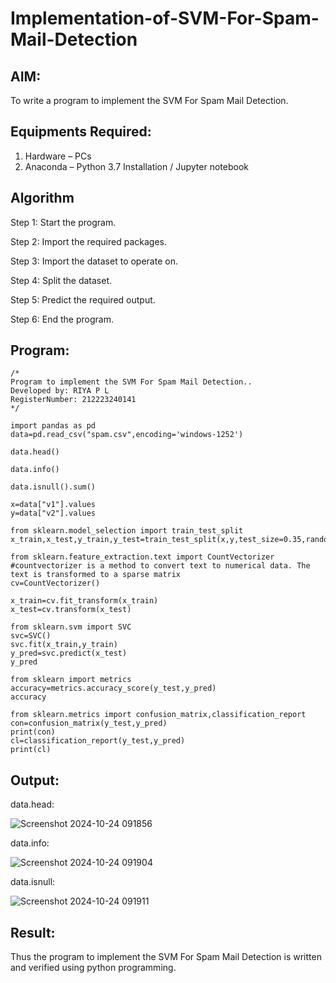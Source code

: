 # Implementation-of-SVM-For-Spam-Mail-Detection

## AIM:
To write a program to implement the SVM For Spam Mail Detection.

## Equipments Required:
1. Hardware – PCs
2. Anaconda – Python 3.7 Installation / Jupyter notebook

## Algorithm
Step 1: Start the program.

Step 2: Import the required packages.

Step 3: Import the dataset to operate on.

Step 4: Split the dataset.

Step 5: Predict the required output.

Step 6: End the program.
## Program:
```
/*
Program to implement the SVM For Spam Mail Detection..
Developed by: RIYA P L
RegisterNumber: 212223240141
*/
```
```
import pandas as pd
data=pd.read_csv("spam.csv",encoding='windows-1252')

data.head()

data.info()

data.isnull().sum()

x=data["v1"].values
y=data["v2"].values

from sklearn.model_selection import train_test_split
x_train,x_test,y_train,y_test=train_test_split(x,y,test_size=0.35,random_state=0)

from sklearn.feature_extraction.text import CountVectorizer
#countvectorizer is a method to convert text to numerical data. The text is transformed to a sparse matrix
cv=CountVectorizer()

x_train=cv.fit_transform(x_train)
x_test=cv.transform(x_test)

from sklearn.svm import SVC
svc=SVC()
svc.fit(x_train,y_train)
y_pred=svc.predict(x_test)
y_pred

from sklearn import metrics
accuracy=metrics.accuracy_score(y_test,y_pred)
accuracy

from sklearn.metrics import confusion_matrix,classification_report
con=confusion_matrix(y_test,y_pred)
print(con)
cl=classification_report(y_test,y_pred)
print(cl)
```

## Output:
data.head:

![Screenshot 2024-10-24 091856](https://github.com/user-attachments/assets/3a8b6c97-5815-4e17-b3ea-c60addb3b8f6)

data.info:

![Screenshot 2024-10-24 091904](https://github.com/user-attachments/assets/19b05105-353a-487d-8da9-c688a558e59f)

data.isnull:

![Screenshot 2024-10-24 091911](https://github.com/user-attachments/assets/72789478-43b0-4d31-9f08-d0f7d1c3dab6)



## Result:
Thus the program to implement the SVM For Spam Mail Detection is written and verified using python programming.
